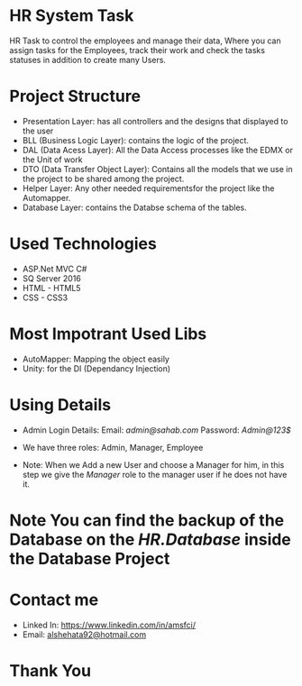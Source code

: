 # HR System Task
HR Task to control the employees and manage their data, Where you can assign tasks for the Employees, track their work and check the tasks statuses in addition to create many Users.

# Project Structure 
 * Presentation Layer: has all controllers and the designs that displayed to the user
 * BLL (Business Logic Layer): contains the logic of the project.
 * DAL (Data Acess Layer): All the Data Access processes like the EDMX or the Unit of work
 * DTO (Data Transfer Object Layer): Contains all the models that we use in the project to be shared among the project.
 * Helper Layer: Any other needed requirementsfor the project like the Automapper.
 * Database Layer: contains the Databse schema of the tables.
 
# Used Technologies
 - ASP.Net MVC C#
 - SQ Server 2016
 - HTML - HTML5
 - CSS - CSS3

# Most Impotrant Used Libs
 * AutoMapper: Mapping the object easily
 * Unity: for the DI (Dependancy Injection)
 
# Using Details 

  * Admin Login Details: 
      Email:     _admin@sahab.com_
      Password:  _Admin@123$_
  
  * We have three roles: Admin, Manager, Employee
  * Note: When we Add a new User and choose a Manager for him, in this step we give the _Manager_ role to the manager user if he does not have it.

# Note You can find the backup of the Database on the _HR.Database_ inside the Database Project

# Contact me 
 * Linked In: https://www.linkedin.com/in/amsfci/
 * Email: alshehata92@hotmail.com
 
 # Thank You
